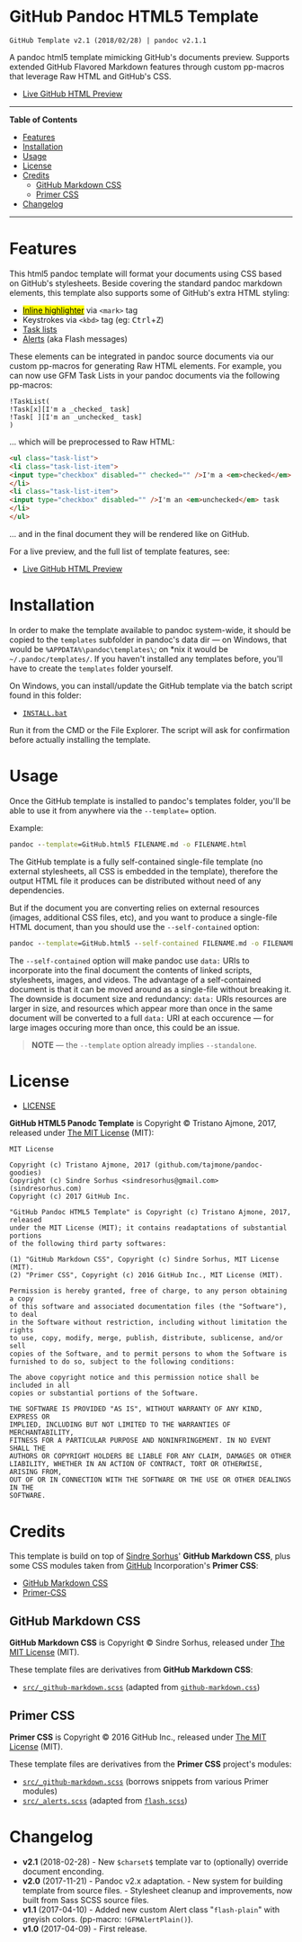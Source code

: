 # GitHub Pandoc HTML5 Template

    GitHub Template v2.1 (2018/02/28) | pandoc v2.1.1

A pandoc html5 template mimicking GitHub's documents preview. Supports extended GitHub Flavored Markdown features through custom pp-macros that leverage Raw HTML and GitHub's CSS.

- [Live GitHub HTML Preview](http://htmlpreview.github.io/?https://github.com/tajmone/pandoc-goodies/blob/master/templates/html5/github/GitHub-Template-Preview.html)

-----

**Table of Contents**


<!-- MarkdownTOC autolink="true" bracket="round" autoanchor="false" lowercase="only_ascii" uri_encoding="true" levels="1,2,3,4" -->

- [Features](#features)
- [Installation](#installation)
- [Usage](#usage)
- [License](#license)
- [Credits](#credits)
    - [GitHub Markdown CSS](#github-markdown-css)
    - [Primer CSS](#primer-css)
- [Changelog](#changelog)

<!-- /MarkdownTOC -->

-----


# Features

This html5 pandoc template will format your documents using CSS based on GitHub's stylesheets. Beside covering the standard pandoc markdown elements, this template also supports some of GitHub's extra HTML styling:

- [<mark>Inline highlighter</mark>](http://primercss.io/type/#inline-text-elements) via `<mark>` tag
- Keystrokes via `<kbd>` tag (eg: <kbd>Ctrl</kbd>+<kbd>Z</kbd>)
- [Task lists](https://help.github.com/articles/basic-writing-and-formatting-syntax/#task-lists)
- [Alerts](http://primercss.io/archive/alerts/) (aka Flash messages)

These elements can be integrated in pandoc source documents via our custom pp-macros for generating Raw HTML elements. For example, you can now use GFM Task Lists in your pandoc documents via the following pp-macros:

    !TaskList(
    !Task[x][I'm a _checked_ task]
    !Task[ ][I'm an _unchecked_ task]
    )

… which will be preprocessed to Raw HTML:

``` html
<ul class="task-list">
<li class="task-list-item">
<input type="checkbox" disabled="" checked="" />I'm a <em>checked</em> task
</li>
<li class="task-list-item">
<input type="checkbox" disabled="" />I'm an <em>unchecked</em> task
</li>
</ul>
```

… and in the final document they will be rendered like on GitHub.

For a live preview, and the full list of template features, see:

- [Live GitHub HTML Preview](http://htmlpreview.github.io/?https://github.com/tajmone/pandoc-goodies/blob/master/templates/html5/github/GitHub-Template-Preview.html)

# Installation

In order to make the template available to pandoc system-wide, it should be copied to the `templates` subfolder in pandoc's data dir — on Windows, that would be `%APPDATA%\pandoc\templates\`; on \*nix it would be `~/.pandoc/templates/`. If you haven't installed any templates before, you'll have to create the `templates` folder yourself.

On Windows, you can install/update the GitHub template via the batch script found in this folder:

- [`INSTALL.bat`](./INSTALL.bat)

Run it from the CMD or the File Explorer. The script will ask for confirmation before actually installing the template.

# Usage

Once the GitHub template is installed to pandoc's templates folder, you'll be able to use it from anywhere via the `--template=` option.

Example:

```bat
pandoc --template=GitHub.html5 FILENAME.md -o FILENAME.html
```

The GitHub template is a fully self-contained single-file template (no external stylesheets, all CSS is embedded in the template), therefore the output HTML file it produces can be distributed without need of any dependencies.

But if the document you are converting relies on external resources (images, additional CSS files, etc), and you want to produce a single-file HTML document, than you should use the `--self-contained` option:

```bat
pandoc --template=GitHub.html5 --self-contained FILENAME.md -o FILENAME.html
```

The `--self-contained` option will make pandoc use `data:` URIs to incorporate into the final document the contents of linked scripts, stylesheets, images, and videos. The advantage of a self-contained document is that it can be moved around as a single-file without breaking it. The downside is document size and redundancy: `data:` URIs resources are larger in size, and resources which appear more than once in the same document will be converted to a full `data:` URI at each occurence — for large images occuring more than once, this could be an issue.

> __NOTE__ — the `--template` option already implies `--standalone`.


# License

- [LICENSE](./LICENSE)

**GitHub HTML5 Panodc Template** is Copyright © Tristano Ajmone, 2017, released under [The MIT License](./LICENSE) (MIT):

    MIT License
    
    Copyright (c) Tristano Ajmone, 2017 (github.com/tajmone/pandoc-goodies)
    Copyright (c) Sindre Sorhus <sindresorhus@gmail.com> (sindresorhus.com)
    Copyright (c) 2017 GitHub Inc.
    
    "GitHub Pandoc HTML5 Template" is Copyright (c) Tristano Ajmone, 2017, released
    under the MIT License (MIT); it contains readaptations of substantial portions
    of the following third party softwares:
    
    (1) "GitHub Markdown CSS", Copyright (c) Sindre Sorhus, MIT License (MIT).
    (2) "Primer CSS", Copyright (c) 2016 GitHub Inc., MIT License (MIT).
    
    Permission is hereby granted, free of charge, to any person obtaining a copy
    of this software and associated documentation files (the "Software"), to deal
    in the Software without restriction, including without limitation the rights
    to use, copy, modify, merge, publish, distribute, sublicense, and/or sell
    copies of the Software, and to permit persons to whom the Software is
    furnished to do so, subject to the following conditions:
    
    The above copyright notice and this permission notice shall be included in all
    copies or substantial portions of the Software.
    
    THE SOFTWARE IS PROVIDED "AS IS", WITHOUT WARRANTY OF ANY KIND, EXPRESS OR
    IMPLIED, INCLUDING BUT NOT LIMITED TO THE WARRANTIES OF MERCHANTABILITY,
    FITNESS FOR A PARTICULAR PURPOSE AND NONINFRINGEMENT. IN NO EVENT SHALL THE
    AUTHORS OR COPYRIGHT HOLDERS BE LIABLE FOR ANY CLAIM, DAMAGES OR OTHER
    LIABILITY, WHETHER IN AN ACTION OF CONTRACT, TORT OR OTHERWISE, ARISING FROM,
    OUT OF OR IN CONNECTION WITH THE SOFTWARE OR THE USE OR OTHER DEALINGS IN THE
    SOFTWARE.

# Credits

This template is build on top of [Sindre Sorhus](https://github.com/sindresorhus)' **GitHub Markdown CSS**, plus some CSS modules taken from [GitHub](https://github.com) Incorporation's **Primer CSS**:

- [GitHub Markdown CSS](https://sindresorhus.com/github-markdown-css)
- [Primer-CSS](http://primercss.io/)

## GitHub Markdown CSS

**GitHub Markdown CSS** is Copyright © Sindre Sorhus, released under [The MIT License](https://github.com/sindresorhus/github-markdown-css/blob/gh-pages/readme.md) (MIT).

These template files are derivatives from **GitHub Markdown CSS**:

- [`src/_github-markdown.scss`](./src/_github-markdown.scss) (adapted from [`github-markdown.css`](https://github.com/sindresorhus/github-markdown-css/blob/gh-pages/github-markdown.css))

## Primer CSS

**Primer CSS** is Copyright © 2016 GitHub Inc., released under [The MIT License](https://github.com/primer/primer-css/blob/master/LICENSE) (MIT).

These template files are derivatives from the **Primer CSS** project's modules:

- [`src/_github-markdown.scss`](./src/_github-markdown.scss) (borrows snippets from various Primer modules)
- [`src/_alerts.scss`](./src/_alerts.scss) (adapted from [`flash.scss`](https://github.com/primer/primer/blob/master/modules/primer-alerts/lib/flash.scss))

# Changelog

- **v2.1** (2018-02-28)
      - New `$charset$` template var to (optionally) override document enconding.
- **v2.0** (2017-11-21)
      - Pandoc v2.x adaptation.
      - New system for building template from source files.
      - Stylesheet cleanup and improvements, now built from Sass SCSS source files.
- **v1.1** (2017-04-10)
      - Added new custom Alert class "`flash-plain`" with greyish colors. (pp-macro: `!GFMAlertPlain()`).
- **v1.0** (2017-04-09)
      - First release.

<!-- EOF -->
